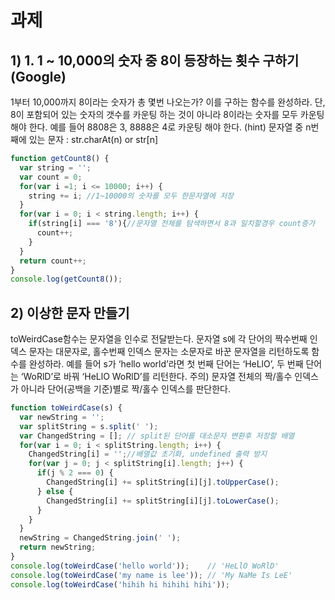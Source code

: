 # 과제

## 1)  1. 1 ~ 10,000의 숫자 중 8이 등장하는 횟수 구하기 (Google)
1부터 10,000까지 8이라는 숫자가 총 몇번 나오는가? 이를 구하는 함수를 완성하라.
단, 8이 포함되어 있는 숫자의 갯수를 카운팅 하는 것이 아니라 8이라는 숫자를 모두 카운팅 해야 한다. 예를 들어 8808은 3, 8888은 4로 카운팅 해야 한다.
(hint) 문자열 중 n번째에 있는 문자 : str.charAt(n) or str[n]

```javascript
function getCount8() {
  var string = '';
  var count = 0;
  for(var i =1; i <= 10000; i++) {
    string += i; //1~10000의 숫자를 모두 한문자열에 저장
  }
  for(var i = 0; i < string.length; i++) {
    if(string[i] === '8'){//문자열 전체를 탐색하면서 8과 일치할경우 count증가
      count++;
    }
  }
  return count++;
}
console.log(getCount8());
```





## 2) 이상한 문자 만들기
toWeirdCase함수는 문자열을 인수로 전달받는다. 문자열 s에 각 단어의 짝수번째 인덱스 문자는 대문자로, 홀수번째 인덱스 문자는 소문자로 바꾼 문자열을 리턴하도록 함수를 완성하라.
예를 들어 s가 ‘hello world’라면 첫 번째 단어는 ‘HeLlO’, 두 번째 단어는 ‘WoRlD’로 바꿔 ‘HeLlO WoRlD’를 리턴한다.
주의) 문자열 전체의 짝/홀수 인덱스가 아니라 단어(공백을 기준)별로 짝/홀수 인덱스를 판단한다.

```javascript
function toWeirdCase(s) {
  var newString = '';
  var splitString = s.split(' ');
  var ChangedString = []; // split된 단어를 대소문자 변환후 저장할 배열
  for(var i = 0; i < splitString.length; i++) {
    ChangedString[i] = '';//배열값 초기화, undefined 출력 방지
    for(var j = 0; j < splitString[i].length; j++) {
      if(j % 2 === 0) {
        ChangedString[i] += splitString[i][j].toUpperCase();
      } else {
        ChangedString[i] += splitString[i][j].toLowerCase();
      }
    }
  }
  newString = ChangedString.join(' ');
  return newString;
}
console.log(toWeirdCase('hello world'));    // 'HeLlO WoRlD'
console.log(toWeirdCase('my name is lee')); // 'My NaMe Is LeE'
console.log(toWeirdCase('hihih hi hihihi hihi'));
```

